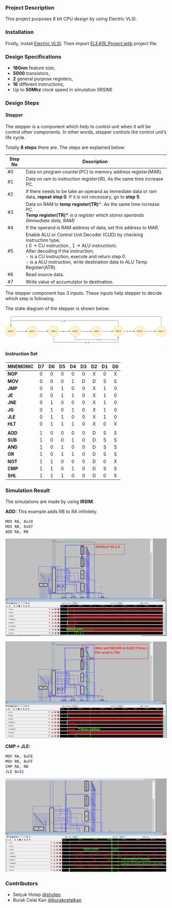 ### Project Description

This project purposes 8 bit CPU design by using Electric VLSI. 

### Installation

Firstly, install [Electric VLSI](https://www.staticfreesoft.com/). Then import [ELE419_Project.jelib](https://github.com/selcukholep/FPGA-CPU-Design/blob/master/ELE419_Project.jelib) project file.

### Design Specifications

- **180nm** feature size,
- **5000** transistors,
- **2** general purpose registers,
- **16** different instructions,
- Up to **50Mhz** clock speed in simulation (IRSIM)


### Design Steps

#### Stepper

The stepper is a component which help to control unit when it will be control other components. In other words, stepper controls the control unit’s life cycle.

Totally **8 steps** there are. The steps are explained below:

| Step No | Description                                                  |
| ------- | ------------------------------------------------------------ |
| #0      | Data on program counter(PC) to memory address register(MAR). |
| #1      | Data on ram to instruction register(IR). As the same time increase PC. |
| #2      | If there needs to be take an operand as  immediate data or ram data, **repeat step 0**. If it is not necessary, go  to **step 5**. |
| #3      | Data on RAM to **temp register(TR)***. As  the same time increase PC.<br />**Temp register(TR)\*** *is a register which stores operands (Immediate data, RAM)* |
| #4      | If the operand is RAM address of data, set this address to MAR. |
| #5      | Enable ALU or Control Unit Decoder (CUD) by  checking instruction type;<br /> ( 0 -> CU instruction , 1 -> ALU instruction).<br />After decoding if the instruction; <br />- is a CU instruction, execute and return step  0.<br />- is a ALU instruction, write destination data  to ALU Temp Register(ATR). |
| #6      | Read source data.                                            |
| #7      | Write value of accumulator to destination.                   |



The stepper component has 3 inputs. These inputs help stepper to decide which step is following. 

The state diagram of the stepper is shown below:

![stepper](doc/stepper.png)

#### Instruction Set

| MNEMONIC |  D7  |  D6  |  D5  |  D4  |  D3  |  D2  |  D1  |  D0  |
| -------- | :--: | :--: | :--: | :--: | :--: | :--: | :--: | :--: |
| **NOP**  |  0   |  0   |  0   |  0   |  0   |  X   |  0   |  X   |
| **MOV**  |  0   |  0   |  0   |  1   |  D   |  D   |  S   |  S   |
| **JMP**  |  0   |  0   |  1   |  0   |  0   |  X   |  1   |  0   |
| **JE**   |  0   |  0   |  1   |  1   |  0   |  X   |  1   |  0   |
| **JNE**  |  0   |  1   |  0   |  0   |  0   |  X   |  1   |  0   |
| **JG**   |  0   |  1   |  0   |  1   |  0   |  X   |  1   |  0   |
| **JLE**  |  0   |  1   |  1   |  0   |  0   |  X   |  1   |  0   |
| **HLT**  |  0   |  1   |  1   |  1   |  0   |  X   |  0   |  X   |
|          |      |      |      |      |      |      |      |      |
| **ADD**  |  1   |  0   |  0   |  0   |  0   |  D   |  S   |  S   |
| **SUB**  |  1   |  0   |  0   |  1   |  0   |  D   |  S   |  S   |
| **AND**  |  1   |  0   |  1   |  0   |  0   |  D   |  S   |  S   |
| **OR**   |  1   |  0   |  1   |  1   |  0   |  D   |  S   |  S   |
| **NOT**  |  1   |  1   |  0   |  0   |  0   |  D   |  0   |  X   |
| **CMP**  |  1   |  1   |  0   |  1   |  0   |  D   |  S   |  S   |
| **SHL**  |  1   |  1   |  1   |  0   |  0   |  D   |  0   |  X   |



### Simulation Result

The simulations are made by using **IRSIM**.

**ADD:**   This example adds RB to RA infinitely. 

```assembly
MOV RA, 0x10
MOV RB, 0x07
ADD RA, RB
```

![Before Addition](doc/add_g1.png)

![After Addition](doc/add_g2.png)

**CMP + JLE:** 

```assembly
MOV RA, 0xFE
MOV RB, 0xFF
CMP RA, RB
JLE 0x52
```

![cmp1_g1](doc/cmp1_g1.png)



### Contributors

- Selçuk Holep [@sholep](https://www.linkedin.com/in/sholep/)
- Burak Celal Kan [@burakcelalkan](https://www.linkedin.com/in/burak-celal-kan/)

